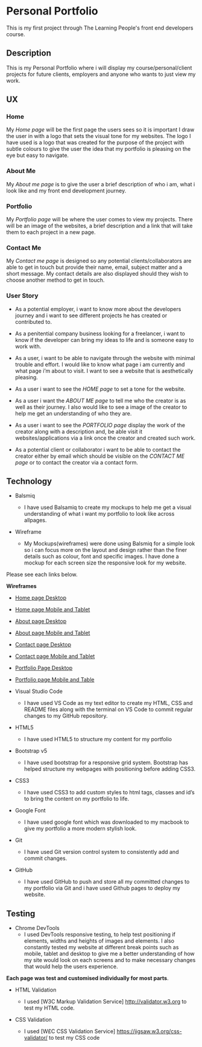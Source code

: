 # Personal Portfolio
This is my first project through The Learning People's front end developers course.
## Description
This is my Personal Portfolio where i will display my course/personal/client projects for future clients, employers and anyone who wants to just view my work.

## UX
### Home
My *Home page* will be the first page the users sees so it is important I draw the user in with a logo that sets the visual tone for my websites. The logo I have used is a logo that was created for the purpose of the project with subtle colours to give the user the idea that my portfolio is pleasing on the eye but easy to navigate.

### About Me
My *About me page* is to give the user a brief description of who i am, what i look like and my front end development journey.

### Portfolio
My *Portfolio page* will be where the user comes to view my projects. There will be an image of the websites, a brief description and a link that will take them to each project in a new page.

### Contact Me
My *Contact me page* is designed so any potential clients/collaborators are able to get in touch but provide their name, email, subject matter and a short message. My contact details are also displayed should they wish to choose another method to get in touch. 

### User Story
- As a potential employer, i want to know more about the developers journey and i want to see different projects he has created or contributed to.  

- As a penitential company business looking for a freelancer, i want to know if the developer can bring my ideas to life and is someone easy to work with. 

- As a user, i want to be able to navigate through the website with minimal trouble and effort. I would like to know what page i am currently and what page i’m about to visit. I want to see a website that is aesthetically pleasing. 

- As a user i want to see the *HOME page* to set a tone for the website. 

- As a user i want the *ABOUT ME page* to tell me who the creator is as well as their journey. I also would like to see a image of the creator to help me get an understanding of who they are. 

- As a user i want to see the *PORTFOLIO page* display the work of the creator along with a description and, be able visit it websites/applications via a link once the creator and created such work. 

- As a potential client or collaborator i want to be able to contact the creator either by email which should be visible on the  *CONTACT ME page* or to contact the creator via a contact form. 
 
## Technology
- Balsmiq 
    - I have used Balsamiq to create my mockups to help me get a visual understanding of what i want my portfolio to look like across allpages. 

- Wireframe
    - My Mockups(wireframes) were done using Balsmiq for a simple look so i can focus more on the layout and design rather than the finer details such as colour, font and specific images. I have done a mockup for each screen size the responsive look for my website.  

Please see each links below.       

**Wireframes**

- [Home page Desktop](https://github.com/Mikhail2786/personal-portfolio/blob/master/wireframes/home-page-desktop.png)
- [Home page Mobile and Tablet](https://github.com/Mikhail2786/personal-portfolio/blob/master/wireframes/home-page-mobile-and-tablet.png)
- [About page Desktop](https://github.com/Mikhail2786/personal-portfolio/blob/master/wireframes/about-page-desktop.png)
- [About page Mobile and Tablet](https://github.com/Mikhail2786/personal-portfolio/blob/master/wireframes/about-page-mobile-and-tablet%20Mobile.png)
- [Contact page Desktop](https://github.com/Mikhail2786/personal-portfolio/blob/master/wireframes/contact-page-desktop.png)
- [Contact page Mobile and Tablet](https://github.com/Mikhail2786/personal-portfolio/blob/master/wireframes/contact-page-mobile-and-tablet.png)
- [Portfolio Page Desktop](https://github.com/Mikhail2786/personal-portfolio/blob/master/wireframes/portfolio-page-desktop.png)
- [Portfolio page Mobile and Table](https://github.com/Mikhail2786/personal-portfolio/blob/master/wireframes/portfolio-page-mobile-and-tabletpng.png)

- Visual Studio Code
    - I have used VS Code as my text editor to create my HTML, CSS and README files along with the terminal on VS Code to commit regular changes to my GitHub repository. 

- HTML5
    - I have used HTML5 to structure my content for my portfolio

- Bootstrap v5
    - I have used bootstrap for a responsive grid system. Bootstrap has helped structure my webpages with positioning before adding CSS3. 

- CSS3
    - I have used CSS3 to add custom styles to html tags, classes and id’s to bring the content on my portfolio to life. 

- Google Font
    - I have used google font which was downloaded to my macbook to give my portfolio a more modern stylish look. 

- Git
    - I have used Git version control system to consistently add and commit changes.  

- GitHub 
    - I have used GitHub to push and store all my committed changes to my portfolio via Git and i have used Github pages to deploy my website. 

## Testing

- Chrome DevTools
    - I used DevTools responsive testing, to help test positioning if elements, widths and heights of images and elements. I also constantly tested my website at different break points such as mobile, tablet and desktop to give me a better understanding of how my site would look on each screens and to make necessary changes that would help the users experience. 

**Each page was test and customised individually for most parts**. 

- HTML Validation
    - I used [W3C Markup Validation Service] http://validator.w3.org to test my HTML code. 

- CSS Validation 
    - I used [W£C CSS Validation Service] https://jigsaw.w3.org/css-validator/ to test my CSS code
